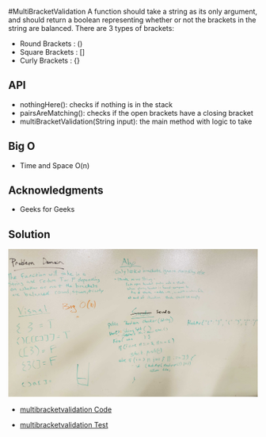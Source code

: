 #MultiBracketValidation
A function should take a string as its only argument, and should return a boolean representing whether or not the brackets in the string are balanced. There are 3 types of brackets:
- Round Brackets : ()
- Square Brackets : []
- Curly Brackets : {}

## API
- nothingHere(): checks if nothing is in the stack
- pairsAreMatching(): checks if the open brackets have a closing bracket
- multiBracketValidation(String input): the main method with logic to take

## Big O
- Time and Space O(n)

## Acknowledgments
- Geeks for Geeks

## Solution
![](../img/mulitbracketvalidation.jpg)

- [multibracketvalidation Code](../../src/main/java/Java/multibracketvalidation/multiBracketValidation.java)

- [multibracketvalidation Test](../../src/test/java/Java/multibracketvalidation/multiBracketValidationTest.java)